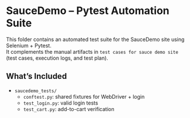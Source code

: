 # SauceDemo – Pytest Automation Suite

This folder contains an automated test suite for the SauceDemo site using Selenium + Pytest.  
It complements the manual artifacts in `test cases for sauce demo site` (test cases, execution logs, and test plan).

## What’s Included
- `saucedemo_tests/`
  - `conftest.py`: shared fixtures for WebDriver + login
  - `test_login.py`: valid login tests
  - `test_cart.py`: add-to-cart verification
